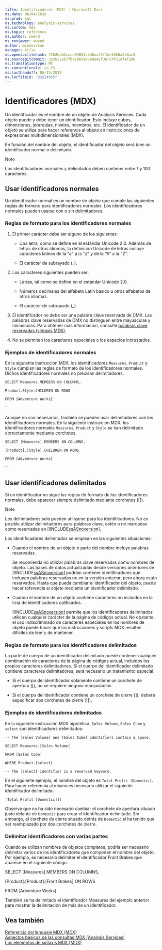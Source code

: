 ```yaml
---
title: Identificadores (MDX) | Microsoft Docs
ms.date: 06/04/2018
ms.prod: sql
ms.technology: analysis-services
ms.custom: mdx
ms.topic: reference
ms.author: owend
ms.reviewer: owend
author: minewiskan
manager: kfile
ms.openlocfilehash: 7562beb2cccd94853c346aaf2f1be1886a2e3ac5
ms.sourcegitcommit: 3026c22b7fba19059a769ea5f367c4f51efaf286
ms.translationtype: MT
ms.contentlocale: es-ES
ms.lasthandoff: 06/15/2019
ms.locfileid: "63224955"
---
```

# <a name="identifiers-mdx"></a>Identificadores (MDX)


  Un identificador es el nombre de un objeto de Analysis Services. Cada objeto puede y debe tener un identificador. Esto incluye cubos, dimensiones, jerarquías, niveles, miembros, etc. El identificador de un objeto se utiliza para hacer referencia al objeto en instrucciones de expresiones multidimensionales (MDX).  
  
 En función del nombre del objeto, el identificador del objeto será bien un identificador normal o delimitado.  
  
> [!NOTE]  
>  Los identificadores normales y delimitados deben contener entre 1 y 100 caracteres.  
  
## <a name="using-regular-identifiers"></a>Usar identificadores normales  
 Un identificador normal es un nombre de objeto que cumple las siguientes reglas de formato para identificadores normales. Los identificadores normales pueden usarse con o sin delimitadores.  
  
### <a name="formatting-rules-for-regular-identifiers"></a>Reglas de formato para los identificadores normales  
  
1.  El primer carácter debe ser alguno de los siguientes:  
  
    -   Una letra, como se define en el estándar Unicode 2.0. Además de letras de otros idiomas, la definición Unicode de letras incluye caracteres latinos de la "a" a la "z" y de la "A" a la "Z".  
  
    -   El carácter de subrayado (_).  
  
2.  Los caracteres siguientes pueden ser:  
  
    -   Letras, tal como se define en el estándar Unicode 2.0.  
  
    -   Números decimales del alfabeto Latín básico u otros alfabetos de otros idiomas.  
  
    -   El carácter de subrayado (_).  
  
3.  El identificador no debe ser una palabra clave reservada de DMX. Las palabras clave reservadas de DMX no distinguen entre mayúsculas y minúsculas. Para obtener más información, consulte [palabras clave reservadas &#40;sintaxis MDX&#41;](../mdx/reserved-keywords-mdx-syntax.md).  
  
4.  No se permiten los caracteres especiales o los espacios incrustados.  
  
### <a name="examples-of-regular-identifiers"></a>Ejemplos de identificadores normales  
 En la siguiente instrucción MDX, los identificadores `Measures`, `Product` y `Style` cumplen las reglas de formato de los identificadores normales. Dichos identificadores normales no precisan delimitadores.  
  
 `SELECT Measures.MEMBERS ON COLUMNS,`  
  
 `Product.Style.CHILDREN ON ROWS`  
  
 `FROM [Adventure Works]`  
  
 ``  
  
 Aunque no son necesarios, también se pueden usar delimitadores con los identificadores normales. En la siguiente instrucción MDX, los identificadores normales `Measures`, `Product` y `Style` se han delimitado correctamente mediante corchetes.  
  
 `SELECT [Measures].MEMBERS ON COLUMNS,`  
  
 `[Product].[Style].CHILDREN ON ROWS`  
  
 `FROM [Adventure Works]`  
  
 ``  
  
## <a name="using-delimited-identifiers"></a>Usar identificadores delimitados  
 Si un identificador no sigue las reglas de formato de los identificadores normales, debe aparecer siempre delimitado mediante corchetes ([]).  
  
> [!NOTE]  
>  Los delimitadores solo pueden utilizarse para los identificadores. No es posible utilizar delimitadores para palabras clave, estén o no marcadas como reservadas en [!INCLUDE[ssASnoversion](../includes/ssasnoversion-md.md)].  
  
 Los identificadores delimitados se emplean en las siguientes situaciones:  
  
-   Cuando el nombre de un objeto o parte del nombre incluye palabras reservadas.  
  
     Se recomienda no utilizar palabras clave reservadas como nombres de objeto. Las bases de datos actualizadas desde versiones anteriores de [!INCLUDE[ssASnoversion](../includes/ssasnoversion-md.md)] podrían contener identificadores que incluyen palabras reservadas no en la versión anterior, pero ahora están reservados. Hasta que pueda cambiar el identificador del objeto, puede hacer referencia al objeto mediante un identificador delimitado.  
  
-   Cuando el nombre de un objeto contiene caracteres no incluidos en la lista de identificadores calificados.  
  
     [!INCLUDE[ssASnoversion](../includes/ssasnoversion-md.md)] permite que los identificadores delimitados utilicen cualquier carácter de la página de códigos actual. No obstante, el uso indiscriminado de caracteres especiales en los nombres de objeto puede hacer que las instrucciones y scripts MDX resulten difíciles de leer y de mantener.  
  
### <a name="formatting-rules-for-delimited-identifiers"></a>Reglas de formato para los identificadores delimitados  
 La parte de cuerpo de un identificador delimitado puede contener cualquier combinación de caracteres de la página de códigos actual, incluidos los propios caracteres delimitadores. Si el cuerpo del identificador delimitado contiene caracteres delimitadores, será necesario un tratamiento especial:  
  
-   Si el cuerpo del identificador solamente contiene un corchete de apertura ([), no se requiere ninguna manipulación.  
  
-   Si el cuerpo del identificador contiene un corchete de cierre (]), deberá especificar dos corchetes de cierre (]]).  
  
### <a name="examples-of-delimited-identifiers"></a>Ejemplos de identificadores delimitados  
 En la siguiente instrucción MDX hipotética, `Sales Volume`, `Sales Cube` y `select` son identificadores delimitados:  
  
 `-- The [Sales Volume] and [Sales Cube] identifiers contain a space.`  
  
 `SELECT Measures.[Sales Volume]`  
  
 `FROM [Sales Cube]`  
  
 `WHERE Product.[select]`  
  
 `-- The [select] identifier is a reserved keyword.`  
  
 En el siguiente ejemplo, el nombre del objeto es `Total Profit [Domestic]`. Para hacer referencia al mismo es necesario utilizar el siguiente identificador delimitado:  
  
 `[Total Profit [Domestic]]]`  
  
 Observe que no ha sido necesario cambiar el corchete de apertura situado justo delante de `Domestic` para crear el identificador delimitado. Sin embargo, el corchete de cierre situado detrás de `Domestic` sí ha tenido que ser reemplazado por dos corchetes de cierre.  
  
### <a name="delimiting-identifiers-with-multiple-parts"></a>Delimitar identificadores con varias partes  
 Cuando se utilizan nombres de objetos completos, podría ser necesario delimitar varios de los identificadores que componen el nombre del objeto. Por ejemplo, es necesario delimitar el identificador Front Brakes que aparece en el siguiente código.  
  
 SELECT [Measures].MEMBERS ON COLUMNS,  
  
 [Product].[Product].[Front Brakes] ON ROWS  
  
 FROM [Adventure Works]  
  
 También se ha delimitado el identificador Measures del ejemplo anterior para mostrar la delimitación de más de un identificador.  
  
## <a name="see-also"></a>Vea también  
 [Referencia del lenguaje MDX &#40;MDX&#41;](../mdx/mdx-language-reference-mdx.md)   
 [Aspectos básicos de las consultas MDX &#40;Analysis Services&#41;](../analysis-services/multidimensional-models/mdx/mdx-query-fundamentals-analysis-services.md)   
 [Los elementos de sintaxis MDX &#40;MDX&#41;](../mdx/mdx-syntax-elements-mdx.md)  
  
  
